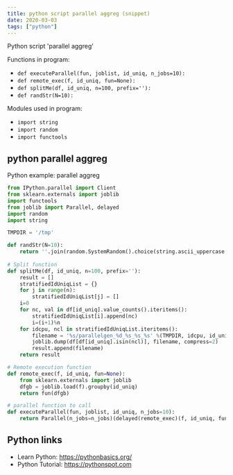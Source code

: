 ```yaml
---
title: python script parallel aggreg (snippet)
date: 2020-03-03
tags: ["python"]
---
```

Python script 'parallel aggreg'

Functions in program: 
* `def executeParallel(fun, joblist, id_uniq, n_jobs=10):`
* `def remote_exec(f, id_uniq, fun=None):`
* `def splitMe(df, id_uniq, n=100, prefix=''):`
* `def randStr(N=10):`

Modules used in program: 
* `import string`
* `import random`
* `import functools`

## python parallel aggreg

Python example: parallel aggreg

```python
from IPython.parallel import Client
from sklearn.externals import joblib
import functools
from joblib import Parallel, delayed
import random
import string

TMPDIR = '/tmp'

def randStr(N=10):
    return ''.join(random.SystemRandom().choice(string.ascii_uppercase + string.digits) for _ in range(N))
    
# Split function
def splitMe(df, id_uniq, n=100, prefix=''):
    result = []
    stratifiedIdUniqList = {}
    for j in range(n):
        stratifiedIdUniqList[j] = []
    i=0
    for nc, val in df[id_uniq].value_counts().iteritems():
        stratifiedIdUniqList[i].append(nc)
        i=(i+1)%n
    for idcpu, ncl in stratifiedIdUniqList.iteritems():
        filename = '%s/parallelgen_%d_%s_%s_%s' %(TMPDIR, idcpu, id_uniq, prefix, randStr())
        joblib.dump(df[df[id_uniq].isin(ncl)], filename, compress=2)
        result.append(filename)
    return result

# Remote execution function
def remote_exec(f, id_uniq, fun=None):
    from sklearn.externals import joblib
    dfgb = joblib.load(f).groupby(id_uniq)
    return fun(dfgb)

# parallel function to call 
def executeParallel(fun, joblist, id_uniq, n_jobs=10):
    return Parallel(n_jobs=n_jobs)(delayed(remote_exec)(f, id_uniq, fun=fun) for f in joblist)

```

## Python links

- Learn Python: https://pythonbasics.org/
- Python Tutorial: https://pythonspot.com
